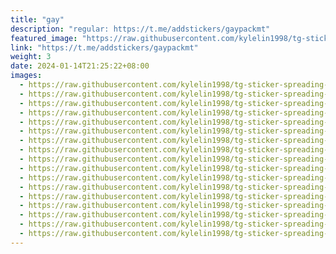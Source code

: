 ```yaml
---
title: "gay"
description: "regular: https://t.me/addstickers/gaypackmt"
featured_image: "https://raw.githubusercontent.com/kylelin1998/tg-sticker-spreading-worldwide-images/main/img/ab4eb70c-8497-44a3-a35f-b01090c7ac37.jpg"
link: "https://t.me/addstickers/gaypackmt"
weight: 3
date: 2024-01-14T21:25:22+08:00
images:
  - https://raw.githubusercontent.com/kylelin1998/tg-sticker-spreading-worldwide-images/main/img/ab4eb70c-8497-44a3-a35f-b01090c7ac37.jpg
  - https://raw.githubusercontent.com/kylelin1998/tg-sticker-spreading-worldwide-images/main/img/ae8102f0-a226-4a8f-98c5-541f175b325c.jpg
  - https://raw.githubusercontent.com/kylelin1998/tg-sticker-spreading-worldwide-images/main/img/423c375a-9b0a-47fc-944f-d93d4eec73e9.jpg
  - https://raw.githubusercontent.com/kylelin1998/tg-sticker-spreading-worldwide-images/main/img/07f63e39-3b72-4631-87ac-eb671cad38d8.jpg
  - https://raw.githubusercontent.com/kylelin1998/tg-sticker-spreading-worldwide-images/main/img/313c3bb1-a099-4c03-b8c9-adaa6d9e2c18.jpg
  - https://raw.githubusercontent.com/kylelin1998/tg-sticker-spreading-worldwide-images/main/img/8216e021-b64b-43b6-8fc1-0919ad5e10ec.jpg
  - https://raw.githubusercontent.com/kylelin1998/tg-sticker-spreading-worldwide-images/main/img/b88fafba-84d2-43ad-855b-9862e28c71c4.jpg
  - https://raw.githubusercontent.com/kylelin1998/tg-sticker-spreading-worldwide-images/main/img/41469c14-cb56-4b1d-a7a0-b64bb2f6923e.jpg
  - https://raw.githubusercontent.com/kylelin1998/tg-sticker-spreading-worldwide-images/main/img/285be3c3-8fe7-40fb-bf4b-720b338df909.jpg
  - https://raw.githubusercontent.com/kylelin1998/tg-sticker-spreading-worldwide-images/main/img/b974e5ab-581f-400f-92c5-eb9e4b76ca49.jpg
  - https://raw.githubusercontent.com/kylelin1998/tg-sticker-spreading-worldwide-images/main/img/14fc5e55-165d-440e-bf2f-6f0056248cfc.jpg
  - https://raw.githubusercontent.com/kylelin1998/tg-sticker-spreading-worldwide-images/main/img/50e36566-cd22-4c2e-a9d6-bdcad139e495.jpg
  - https://raw.githubusercontent.com/kylelin1998/tg-sticker-spreading-worldwide-images/main/img/3a3d3e21-559c-4a08-b1fb-37ba02a5e534.jpg
  - https://raw.githubusercontent.com/kylelin1998/tg-sticker-spreading-worldwide-images/main/img/d88e3879-12e4-479e-a8f6-4ee804a36e9e.jpg
  - https://raw.githubusercontent.com/kylelin1998/tg-sticker-spreading-worldwide-images/main/img/19469856-d451-44d0-91a2-b7861df6fd7d.jpg
  - https://raw.githubusercontent.com/kylelin1998/tg-sticker-spreading-worldwide-images/main/img/dd601433-5b78-440e-aaaf-966c7efbbf55.jpg
  - https://raw.githubusercontent.com/kylelin1998/tg-sticker-spreading-worldwide-images/main/img/b6447008-77b3-4e00-b3f6-6da88430e7dd.jpg
---
```

